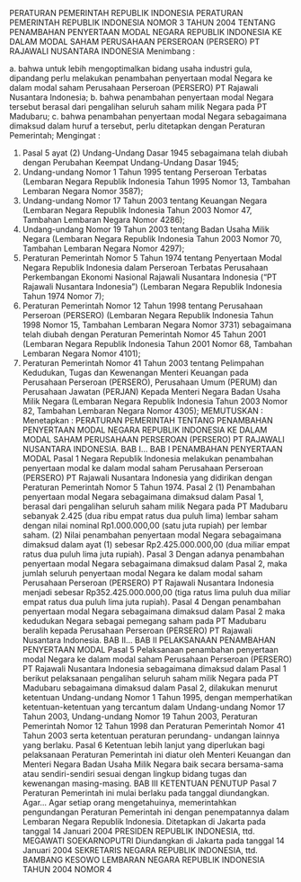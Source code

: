  PERATURAN PEMERINTAH REPUBLIK INDONESIA PERATURAN PEMERINTAH REPUBLIK INDONESIA NOMOR 3 TAHUN 2004 TENTANG PENAMBAHAN PENYERTAAN MODAL NEGARA REPUBLIK INDONESIA KE DALAM MODAL SAHAM PERUSAHAAN PERSEROAN (PERSERO) PT RAJAWALI NUSANTARA INDONESIA
Menimbang :

a. bahwa untuk lebih mengoptimalkan bidang usaha industri gula, dipandang perlu melakukan penambahan penyertaan modal Negara ke dalam modal saham Perusahaan Perseroan (PERSERO) PT Rajawali Nusantara Indonesia;
b. bahwa penambahan penyertaan modal Negara tersebut berasal dari pengalihan seluruh saham milik Negara pada PT Madubaru;
c. bahwa penambahan penyertaan modal Negara sebagaimana dimaksud dalam huruf a tersebut, perlu ditetapkan dengan Peraturan Pemerintah;
Mengingat :

1. Pasal 5 ayat (2) Undang-Undang Dasar 1945 sebagaimana telah diubah dengan Perubahan Keempat Undang-Undang Dasar 1945;
2. Undang-undang Nomor 1 Tahun 1995 tentang Perseroan Terbatas (Lembaran Negara Republik Indonesia Tahun 1995 Nomor 13, Tambahan Lembaran Negara Nomor 3587);
3. Undang-undang Nomor 17 Tahun 2003 tentang Keuangan Negara (Lembaran Negara Republik Indonesia Tahun 2003 Nomor 47, Tambahan Lembaran Negara Nomor 4286);
4. Undang-undang Nomor 19 Tahun 2003 tentang Badan Usaha Milik Negara (Lembaran Negara Republik Indonesia Tahun 2003 Nomor 70, Tambahan Lembaran Negara Nomor 4297);
5. Peraturan Pemerintah Nomor 5 Tahun 1974 tentang Penyertaan Modal Negara Republik Indonesia dalam Perseroan Terbatas Perusahaan Perkembangan Ekonomi Nasional Rajawali Nusantara Indonesia (“PT Rajawali Nusantara Indonesia”) (Lembaran Negara Republik Indonesia Tahun 1974 Nomor 7);
6. Peraturan Pemerintah Nomor 12 Tahun 1998 tentang Perusahaan Perseroan (PERSERO) (Lembaran Negara Republik Indonesia Tahun 1998 Nomor 15, Tambahan Lembaran Negara Nomor 3731) sebagaimana telah diubah dengan Peraturan Pemerintah Nomor 45 Tahun 2001 (Lembaran Negara Republik Indonesia Tahun 2001 Nomor 68, Tambahan Lembaran Negara Nomor 4101);
7. Peraturan Pemerintah Nomor 41 Tahun 2003 tentang Pelimpahan Kedudukan, Tugas dan Kewenangan Menteri Keuangan pada Perusahaan Perseroan (PERSERO), Perusahaan Umum (PERUM) dan Perusahaan Jawatan (PERJAN) Kepada Menteri Negara Badan Usaha Milik Negara (Lembaran Negara Republik Indonesia Tahun 2003 Nomor 82, Tambahan Lembaran Negara Nomor 4305);
MEMUTUSKAN :
 Menetapkan : PERATURAN PEMERINTAH TENTANG PENAMBAHAN PENYERTAAN MODAL NEGARA REPUBLIK INDONESIA KE DALAM MODAL SAHAM PERUSAHAAN PERSEROAN (PERSERO) PT RAJAWALI NUSANTARA INDONESIA. BAB I...
BAB I PENAMBAHAN PENYERTAAN MODAL
Pasal 1
Negara Republik Indonesia melakukan penambahan penyertaan modal ke dalam modal saham Perusahaan Perseroan (PERSERO) PT Rajawali Nusantara Indonesia yang didirikan dengan Peraturan Pemerintah Nomor 5 Tahun 1974.
Pasal 2
(1) Penambahan penyertaan modal Negara sebagaimana dimaksud dalam Pasal 1, berasal dari pengalihan seluruh saham milik Negara pada PT Madubaru sebanyak 2.425 (dua ribu empat ratus dua puluh lima) lembar saham dengan nilai nominal Rp1.000.000,00 (satu juta rupiah) per lembar saham.
(2) Nilai penambahan penyertaan modal Negara sebagaimana dimaksud dalam ayat (1) sebesar Rp2.425.000.000,00 (dua miliar empat ratus dua puluh lima juta rupiah).
Pasal 3
Dengan adanya penambahan penyertaan modal Negara sebagaimana dimaksud dalam Pasal 2, maka jumlah seluruh penyertaan modal Negara ke dalam modal saham Perusahaan Perseroan (PERSERO) PT Rajawali Nusantara Indonesia menjadi sebesar Rp352.425.000.000,00 (tiga ratus lima puluh dua miliar empat ratus dua puluh lima juta rupiah).
Pasal 4
Dengan penambahan penyertaan modal Negara sebagaimana dimaksud dalam Pasal 2 maka kedudukan Negara sebagai pemegang saham pada PT Madubaru beralih kepada Perusahaan Perseroan (PERSERO) PT Rajawali Nusantara Indonesia. BAB II...
BAB II PELAKSANAAN PENAMBAHAN PENYERTAAN MODAL
Pasal 5
Pelaksanaan penambahan penyertaan modal Negara ke dalam modal saham Perusahaan Perseroan (PERSERO) PT Rajawali Nusantara Indonesia sebagaimana dimaksud dalam Pasal 1 berikut pelaksanaan pengalihan seluruh saham milik Negara pada PT Madubaru sebagaimana dimaksud dalam Pasal 2, dilakukan menurut ketentuan Undang-undang Nomor 1 Tahun 1995, dengan memperhatikan ketentuan-ketentuan yang tercantum dalam Undang-undang Nomor 17 Tahun 2003, Undang-undang Nomor 19 Tahun 2003, Peraturan Pemerintah Nomor 12 Tahun 1998 dan Peraturan Pemerintah Nomor 41 Tahun 2003 serta ketentuan peraturan perundang- undangan lainnya yang berlaku.
Pasal 6
Ketentuan lebih lanjut yang diperlukan bagi pelaksanaan Peraturan Pemerintah ini diatur oleh Menteri Keuangan dan Menteri Negara Badan Usaha Milik Negara baik secara bersama-sama atau sendiri-sendiri sesuai dengan lingkup bidang tugas dan kewenangan masing-masing.
BAB III KETENTUAN PENUTUP
Pasal 7
Peraturan Pemerintah ini mulai berlaku pada tanggal diundangkan. Agar...
Agar setiap orang mengetahuinya, memerintahkan pengundangan Peraturan Pemerintah ini dengan penempatannya dalam Lembaran Negara Republik Indonesia. Ditetapkan di Jakarta pada tanggal 14 Januari 2004 PRESIDEN REPUBLIK INDONESIA, ttd. MEGAWATI SOEKARNOPUTRI Diundangkan di Jakarta pada tanggal 14 Januari 2004 SEKRETARIS NEGARA REPUBLIK INDONESIA, ttd. BAMBANG KESOWO LEMBARAN NEGARA REPUBLIK INDONESIA TAHUN 2004 NOMOR 4